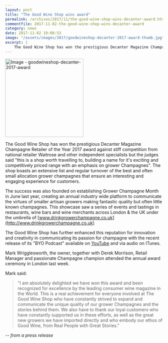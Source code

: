```yaml
---
layout: post
title: "The Good Wine Shop wins award"
permalink: /archives/2017/11/the-good-wine-shop-wins-decanter-award.html
commentfile: 2017-11-02-the-good-wine-shop-wins-decanter-award
category: news
date: 2017-11-02 19:08:53
image: "/assets/images/2017/goodwineshop-decanter-2017-award-thumb.jpg"
excerpt: |
    The Good Wine Shop has won the prestigious Decanter Magazine Champagne Retailer of the  Year 2017 award against stiff competition from national retailer Waitrose and other independent specialists.
---
```


<a href="/assets/images/2017/goodwineshop-decanter-2017-award.jpg" title="Click for a larger image"><img src="/assets/images/2017/goodwineshop-decanter-2017-award-thumb.jpg" width="250" alt="Image - goodwineshop-decanter-2017-award"  class="photo right"/></a>

The Good Wine Shop has won the prestigious Decanter Magazine Champagne Retailer of the Year 2017 award against stiff competition from national retailer Waitrose and other independent specialists but the judges said "this is a shop worth travelling to, building a name for it's exciting and competitively priced range with an emphasis on grower Champagnes". The shop boasts an extensive list and regular turnover of the best and often small allocation grower champagnes that ensure an interesting and engaging experience for customers.

The success was also founded on establishing Grower Champagne Month in June last year, creating an annual industry wide platform to communicate the virtues of smaller artisan growers making fantastic quality but often little known champagnes. This showcase saw a series of events and tastings in restaurants, wine bars and wine merchants across London & the UK under the umbrella of [www.drinkgrowerchampagne.co.uk](http://www.drinkgrowerchampagne.co.uk)

The Good Wine Shop has further enhanced this reputation for innovation and creativity in communicating its passion for champagne with the recent release of its "BYO Podcast" available on [YouTube](https://www.youtube.com/watch?v=OVDQBiD69bM) and via audio on ITunes.

Mark Wrigglesworth, the owner, together with Derek Morrison, Retail Manager and passionate Champagne champion attended the annual award ceremony in London last week.

Mark said:

> "I am absolutely delighted we have won this award and been recognized for excellence by the leading consumer wine magazine in the World. This is a real achievement for everyone involved at The Good Wine Shop who have constantly strived to expand and communicate the unique quality of our grower Champagnes and the stories behind them. We also have to thank our loyal customers who have constantly supported us in these efforts, as well as the great new growers we have imported directly and who embody our ethos of Good Wine, from Real People with Great Stories."

<em>-- from a press release</em>

